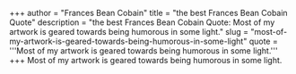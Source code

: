 +++
author = "Frances Bean Cobain"
title = "the best Frances Bean Cobain Quote"
description = "the best Frances Bean Cobain Quote: Most of my artwork is geared towards being humorous in some light."
slug = "most-of-my-artwork-is-geared-towards-being-humorous-in-some-light"
quote = '''Most of my artwork is geared towards being humorous in some light.'''
+++
Most of my artwork is geared towards being humorous in some light.
